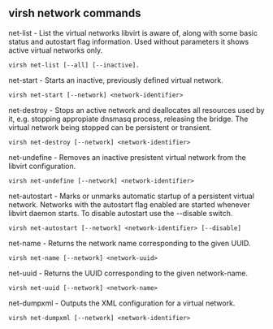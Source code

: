 
## virsh network commands

net-list - List the virtual networks libvirt is aware of, along with some basic status and autostart flag information. Used without parameters it shows active virtual networks only.
```
virsh net-list [--all] [--inactive].
```

net-start - Starts an inactive, previously defined virtual network.

```
virsh net-start [--network] <network-identifier>
```

net-destroy - Stops an active network and deallocates all resources used by it, e.g. stopping appropiate dnsmasq process, releasing the bridge. The virtual network being stopped can be persistent or transient.

```
virsh net-destroy [--network] <network-identifier>
```

net-undefine - Removes an inactive presistent virtual network from the libvirt configuration.

```
virsh net-undefine [--network] <network-identifier>
```

net-autostart - Marks or unmarks automatic startup of a persistent virtual network. Networks with the autostart flag enabled are started whenever libvirt daemon starts. To disable autostart use the --disable switch.

```
virsh net-autostart [--network] <network-identifier> [--disable]
```

net-name - Returns the network name corresponding to the given UUID.

```
virsh net-name [--network] <network-uuid>
```

net-uuid - Returns the UUID corresponding to the given network-name.

```
virsh net-uuid [--network] <network-name>
```

net-dumpxml - Outputs the XML configuration for a virtual network.

```
virsh net-dumpxml [--network] <network-identifier>
```
